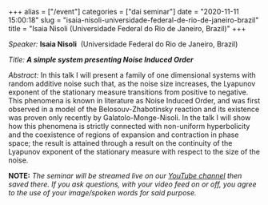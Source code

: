 +++
alias = ["/event"]
categories = ["dai seminar"]
date = "2020-11-11 15:00:18"
slug = "isaia-nisoli-universidade-federal-de-rio-de-janeiro-brazil"
title = "Isaia Nisoli  (Universidade Federal do Rio de Janeiro, Brazil)"
+++
<div class="tribe-events-single-event-description tribe-events-content">

*Speaker:* **Isaia Nisoli**  (Universidade Federal do Rio de Janeiro,
Brazil)

*Title: **A simple system presenting Noise Induced Order***

*Abstract:* In this talk I will present a family of one dimensional
systems with random additive noise such that, as the noise size
increases, the Lyapunov exponent of the stationary measure transitions
from positive to negative. This phenomena is known in literature as
Noise Induced Order, and was first observed in a model of the
Belosouv-Zhabotinsky reaction and its existence was proven only recently
by Galatolo-Monge-Nisoli. In the talk I will show how this phenomena is
strictly connected with non-uniform hyperbolicity and the coexistence of
regions of expansion and contraction in phase space; the result is
attained through a result on the continuity of the Lyapunov exponent of
the stationary measure with respect to the size of the noise.

</div>

**NOTE:** *The seminar will be streamed live on our [YouTube
channel](https://www.youtube.com/channel/UCyNNg155G3iLS7l-qZjboyg) then
saved there. If you ask questions, with your video feed on or off, you
agree to the use of your image/spoken words for said purpose.*
